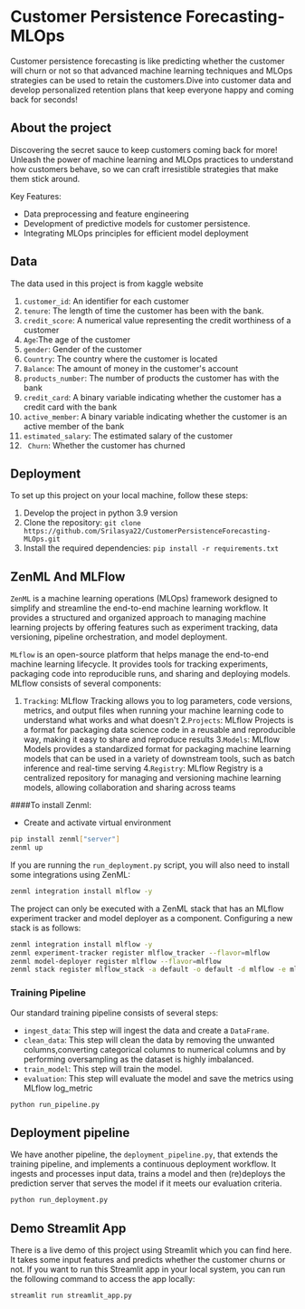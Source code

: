 # Customer Persistence Forecasting-MLOps

Customer persistence forecasting is like predicting whether the customer will churn or not so that advanced machine learning techniques and MLOps strategies can be used to retain the customers.Dive into customer data and develop personalized retention plans that keep everyone happy and coming back for seconds!

## About the project

Discovering the secret sauce to keep customers coming back for more! Unleash the power of machine learning and MLOps practices to understand how customers behave, so we can craft irresistible strategies that make them stick around. 

Key Features:
- Data preprocessing and feature engineering
- Development of predictive models for customer persistence.
- Integrating MLOps principles for efficient model deployment

## Data

The data used in this project is from kaggle website
1. ``customer_id``: An identifier for each customer 
2. ``tenure``: The length of time the customer has been with the bank. 
3. ``credit_score``: A numerical value representing the credit worthiness of a customer
4. ``Age``:The age of the customer
5. ``gender``: Gender of the customer 
6. ``Country``: The country where the customer is located
7. ``Balance``: The amount of money in the customer's account
8. ``products_number``: The number of products the customer has with the bank 
9. ``credit_card``: A binary variable indicating whether the customer has a credit card with the bank
10. ``active_member``: A binary variable indicating whether the customer is an active member of the bank
11. ``estimated_salary``: The estimated salary of the customer  
12. `` Churn``: Whether the customer has churned 

## Deployment
To set up this project on your local machine, follow these steps:

1. Develop the project in python 3.9 version
2. Clone the repository: `git clone https://github.com/Srilasya22/CustomerPersistenceForecasting-MLOps.git`
3. Install the required dependencies: `pip install -r requirements.txt`

## ZenML And MLFlow
``ZenML`` is a machine learning operations (MLOps) framework designed to simplify and streamline the end-to-end machine learning workflow. It provides a structured and organized approach to managing machine learning projects by offering features such as experiment tracking, data versioning, pipeline orchestration, and model deployment.

``MLflow`` is an open-source platform that helps manage the end-to-end machine learning lifecycle. It provides tools for tracking experiments, packaging code into reproducible runs, and sharing and deploying models. MLflow consists of several components:
1. ``Tracking``: MLflow Tracking allows you to log parameters, code versions, metrics, and output files when running your machine learning code to understand what works and what doesn't
2.``Projects``: MLflow Projects is a format for packaging data science code in a reusable and reproducible way, making it easy to share and reproduce results
3.``Models``: MLflow Models provides a standardized format for packaging machine learning models that can be used in a variety of downstream tools, such as batch inference and real-time serving
4.``Registry``: MLflow Registry is a centralized repository for managing and versioning machine learning models, allowing collaboration and sharing across teams

####To install Zenml:
- Create and activate virtual environment
```bash
pip install zenml["server"]
zenml up
```

If you are running the `run_deployment.py` script, you will also need to install some integrations using ZenML:

```bash
zenml integration install mlflow -y
```

The project can only be executed with a ZenML stack that has an MLflow experiment tracker and model deployer as a component. Configuring a new stack is as follows:

```bash
zenml integration install mlflow -y
zenml experiment-tracker register mlflow_tracker --flavor=mlflow
zenml model-deployer register mlflow --flavor=mlflow
zenml stack register mlflow_stack -a default -o default -d mlflow -e mlflow_tracker --set
```

### Training Pipeline

Our standard training pipeline consists of several steps:
- `ingest_data`: This step will ingest the data and create a `DataFrame`.
- `clean_data`: This step will clean the data by removing the unwanted columns,converting categorical columns to numerical columns and by performing oversampling as the dataset is highly imbalanced.
- `train_model`: This step will train the model.
- `evaluation`: This step will evaluate the model and save the metrics using MLflow log_metric

```bash
python run_pipeline.py
```

## Deployment pipeline

We have another pipeline, the `deployment_pipeline.py`, that extends the training pipeline, and implements a continuous deployment workflow. It ingests and processes input data, trains a model and then (re)deploys the prediction server that serves the model if it meets our evaluation criteria.

```bash
python run_deployment.py
```

## Demo Streamlit App

There is a live demo of this project using Streamlit which you can find here. It takes some input features and predicts whether the customer churns or not. If you want to run this Streamlit app in your local system, you can run the following command to access the app locally:
```bash
streamlit run streamlit_app.py
```


